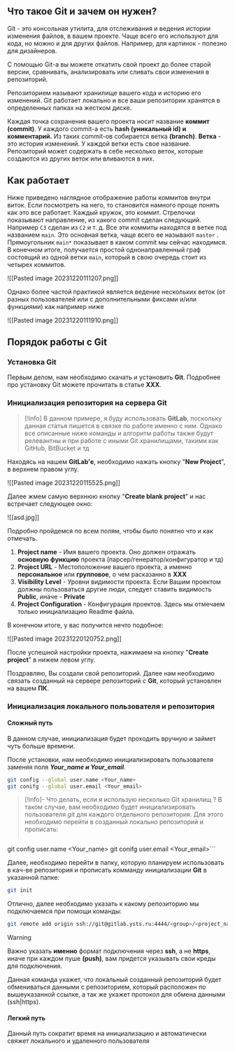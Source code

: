 ## Что такое Git и зачем он нужен?

Git - это консольная утилита, для отслеживания и ведения истории изменения файлов, в вашем проекте. Чаще всего его используют для кода, но можно и для других файлов. Например, для картинок - полезно для дизайнеров.

С помощью Git-a вы можете откатить свой проект до более старой версии, сравнивать, анализировать или сливать свои изменения в репозиторий.

Репозиторием называют хранилище вашего кода и историю его изменений. Git работает локально и все ваши репозитории хранятся в определенных папках на жестком диске.

Каждая точка сохранения вашего проекта носит название **коммит (commit)**. У каждого commit-a есть **hash (уникальный id) и комментарий.** Из таких commit-ов собирается ветка **(branch)**. **Ветка** - это история изменений. У каждой ветки есть свое название. Репозиторий может содержать в себе несколько веток, которые создаются из других веток или вливаются в них.

## Как работает

Ниже приведено наглядное отображение работы коммитов внутри виток. Если посмотреть на него, то становится намного проще понять как это все работает. Каждый кружок, это коммит. Стрелочки показывают направление, из какого commit сделан следующий. Например `C3` сделан из `С2` и т. д. Все эти коммиты находятся в ветке под названием `main`. Это основная ветка, чаще всего ее называют `master` . Прямоугольник `main*` показывает в каком commit мы сейчас находимся.
В конечном итоге, получается простой однонаправленный граф состоящий из одной ветки `main`, который в свою очередь стоит из четырех коммитов.

![[Pasted image 20231220111207.png]]

Однако более частой практикой является ведение нескольких веток (от разных пользователей или с дополнительными фиксами и/или функциями) как например ниже

![[Pasted image 20231220111910.png]]

## Порядок работы с Git

### Установка Git

Первым делом, нам необходимо скачать и установить **Git**.
Подробнее про установку Git можете прочитать в статье **ХХХ**.

### Инициализация репозитория на сервера Git

>[!info]
>В данном примере, я буду использовать **GitLab**, поскольку данная статья пишется в связке по работе именно с ним. Однако все описанные ниже команды и алгоритм работы также будут релевантны и при работе с иными Git хранилищами, такими как GitHub, BitBucket и тд

Находясь на нашем **GitLab'е**, необходимо нажать кнопку "**New Project**", в верхнем правом углу.

![[Pasted image 20231220115525.png]]

Далее жмем самую верхнюю кнопку "**Create blank project**" и нас встречает следующее окно: 

![[asd.jpg]]

Подробно пройдемся по всем полям, чтобы было понятно что и как отмечать.

1. **Project name** - Имя вашего проекта. Оно должен отражать **основную функцию** проекта (парсер/генератор/конфигуратор и тд)
2. **Project URL** - Местоположение вашего проекта, а именно **персональное** или **групповое**, о чем расказанно в **ХХХ**
3. **Visibility Level** - Уровни видимости проекта. Если Вашим проектом должны пользоваться другие люди, следует ставить видимость **Public**, иначе - **Private**
4. **Project Configuration** - Конфигурация проектов. Здесь мы отмечаем только инициализацию Readme файла.

В конечном итоге, у вас получится нечто подобное:

![[Pasted image 20231220120752.png]]

После успешной настройки проекта, нажимаем на кнопку "**Create project**" в нижем левом углу.

Поздравляю, Вы создали свой репозиторий. Далее нам необходимо связать созданный на сервере репозиторий с **Git**, который установлен на вашем **ПК**. 
### Инициализация локального пользователя и репозитория

#### Сложный путь

В данном случае, инициализация будет проходить вручную и займет чуть больше времени.

После установки, нам необходимо инициализировать пользователя заменяя поля ***Your_name и Your_email***.

```sh
git config --global user.name <Your_name>
git conifg --global user.email <Your_email>
```

>[!info]- Что делать, если я использую несколько Git хранилищ ?
> В таком случае, вам необходимо будет инициализировать пользователя *git* для каждого отдельного репозитория. Для этого необходимо перейти в созданный локально репозиторий и прописать:
> ```sh
git config user.name <Your_name>
git conifg user.email <Your_email>```

Далее, необходимо перейти в папку, которую планируем использовать в кач-ве репозитория и прописать комманду инициализации **Git** в указанной папке:

```sh
git init
```

Отлично, далее необходимо указать к какому репозиторию мы подключаемся при помощи команды:

```sh
git remote add origin ssh://git@gitlab.ysts.ru:4444/<group>/<project_name>.git
```

>[!warning]
>Важно указать **именно** формат подключения через **ssh**, а не **https**, иначе при каждом пуше **(push)**, вам придется указывать свои креды для подключения.

Данная команда укажет, что локальный созданный репозиторий будет обмениваться данными с репозиторием, который расположен по вышеуказанной ссылке, а так же укажет протокол для обмена данными (ssh|https).

#### Легкий путь

Данный путь сократит время на инициализацию и автоматически свяжет локального и удаленного пользователя